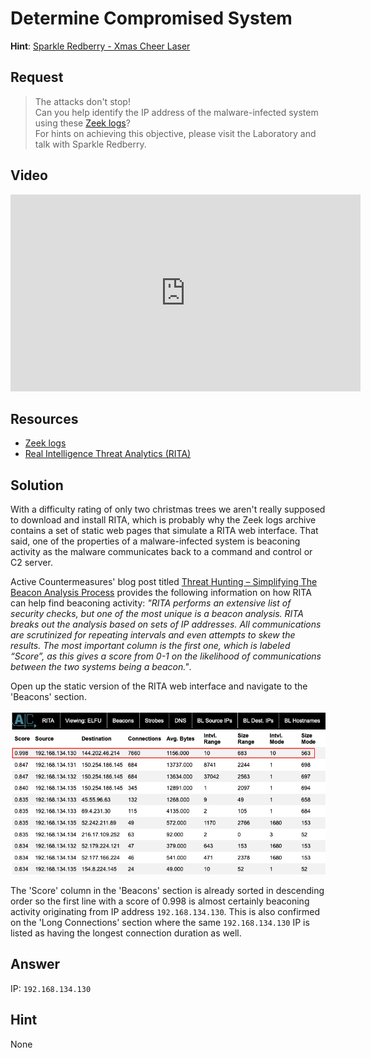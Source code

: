 # Determine Compromised System
**Hint**: [Sparkle Redberry - Xmas Cheer Laser](../hints/h5.md)

## Request
> The attacks don't stop!  
> Can you help identify the IP address of the malware-infected system using these [Zeek logs](https://downloads.elfu.org/elfu-zeeklogs.zip)?  
> For hints on achieving this objective, please visit the Laboratory and talk with Sparkle Redberry.

## Video
<div class="video-wrapper">
<iframe width="560" height="315" src="https://www.youtube.com/embed/1Cl2-iRDNX4?start=747" frameborder="0" allow="accelerometer; autoplay; encrypted-media; gyroscope; picture-in-picture" allowfullscreen></iframe>
</div>

## Resources
- [Zeek logs](https://downloads.elfu.org/elfu-zeeklogs.zip)
- [Real Intelligence Threat Analytics (RITA)](https://www.activecountermeasures.com/free-tools/rita/)

## Solution
With a difficulty rating of only two christmas trees we aren't really supposed to download and install RITA, which is probably why the Zeek logs archive contains a set of static web pages that simulate a RITA web interface. That said, one of the properties of a malware-infected system is beaconing activity as the malware communicates back to a command and control or C2 server. 

Active Countermeasures' blog post titled [Threat Hunting – Simplifying The Beacon Analysis Process](https://www.activecountermeasures.com/threat-hunting-simplifying-the-beacon-analysis-process/) provides the following information on how RITA can help find beaconing activity: *"RITA performs an extensive list of security checks, but one of the most unique is a beacon analysis. RITA breaks out the analysis based on sets of IP addresses. All communications are scrutinized for repeating intervals and even attempts to skew the results. The most important column is the first one, which is labeled “Score”, as this gives a score from 0-1 on the likelihood of communications between the two systems being a beacon."*.

Open up the static version of the RITA web interface and navigate to the 'Beacons' section.

![RITA](../img/challenges/c5/c5_1.png)

The 'Score' column in the 'Beacons' section is already sorted in descending order so the first line with a score of 0.998 is almost certainly beaconing activity originating from IP address `192.168.134.130`. This is also confirmed on the 'Long Connections' section where the same `192.168.134.130` IP is listed as having the longest connection duration as well.

## Answer
IP: `192.168.134.130`

## Hint
None
